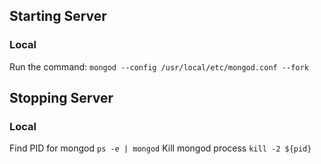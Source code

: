 ## Starting Server

### Local

Run the command: `mongod --config /usr/local/etc/mongod.conf --fork`

## Stopping Server

### Local

Find PID for mongod `ps -e | mongod`
Kill mongod process `kill -2 ${pid}`
